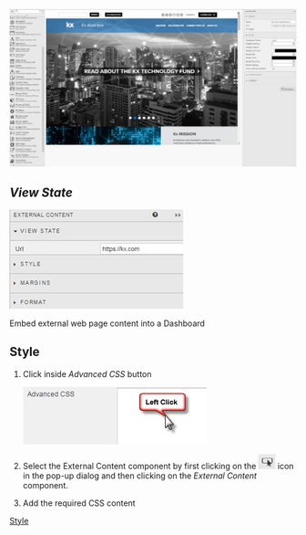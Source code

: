 ![Screenshot](img/externalcontent.jpg)

## _View State_

![Screenshot](img/externalcontentmenu.jpg)

Embed external web page content into a Dashboard


## Style

1. Click inside _Advanced CSS_ button

    ![Screenshot](img/leftclickcss.jpg)

2. Select the External Content component by first clicking on the ![Screenshot](img/cssselecticon.jpg) icon in the pop-up dialog and then clicking on the _External Content_ component. 

3. Add the required CSS content


<i class="fa fa-hand-o-right"></i> [Style](style)